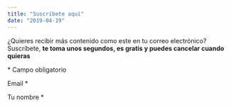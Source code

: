 ```yaml
---
title: "Suscríbete aquí"
date: "2019-04-19"
---
```


¿Quieres recibir más contenido como este en tu correo electrónico? Suscríbete, **te toma unos segundos, es gratis y puedes cancelar cuando quieras**

\* Campo obligatorio

Email \* 

Tu nombre \*
